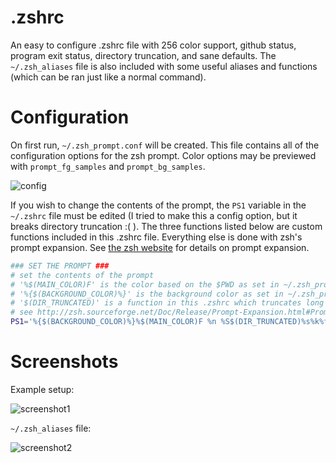 # .zshrc
An easy to configure .zshrc file with 256 color support, github status, program exit status, directory truncation, and sane defaults.  The `~/.zsh_aliases` file is also included with some useful aliases and functions (which can be ran just like a normal command).

# Configuration
On first run, `~/.zsh_prompt.conf` will be created.  This file contains all of the configuration options for the zsh prompt.  Color options may be previewed with `prompt_fg_samples` and `prompt_bg_samples`.

![config](https://ibin.co/4N7DicoelURE.png)

If you wish to change the contents of the prompt, the `PS1` variable in the `~/.zshrc` file must be edited (I tried to make this a config option, but it breaks directory truncation :( ).  The three functions listed below are custom functions included in this .zshrc file.  Everything else is done with zsh's prompt expansion.  See [the zsh website](http://zsh.sourceforge.net/Doc/Release/Prompt-Expansion.html#Prompt-Expansion) for details on prompt expansion.

```bash
### SET THE PROMPT ###
# set the contents of the prompt
# '%$(MAIN_COLOR)F' is the color based on the $PWD as set in ~/.zsh_prompt.conf
# '%{$(BACKGROUND_COLOR)%}' is the background color as set in ~/.zsh_prompt.conf
# '$(DIR_TRUNCATED)' is a function in this .zshrc which truncates long directories in the prompt
# see http://zsh.sourceforge.net/Doc/Release/Prompt-Expansion.html#Prompt-Expansion for more info
PS1='%{$(BACKGROUND_COLOR)%}%$(MAIN_COLOR)F %n %S$(DIR_TRUNCATED)%s%k%f '
```

# Screenshots

Example setup:

![screenshot1](https://ibin.co/4N7LeMuMnKNZ.png)

`~/.zsh_aliases` file:

![screenshot2](https://ibin.co/4N7Gxh3fPJMI.png)